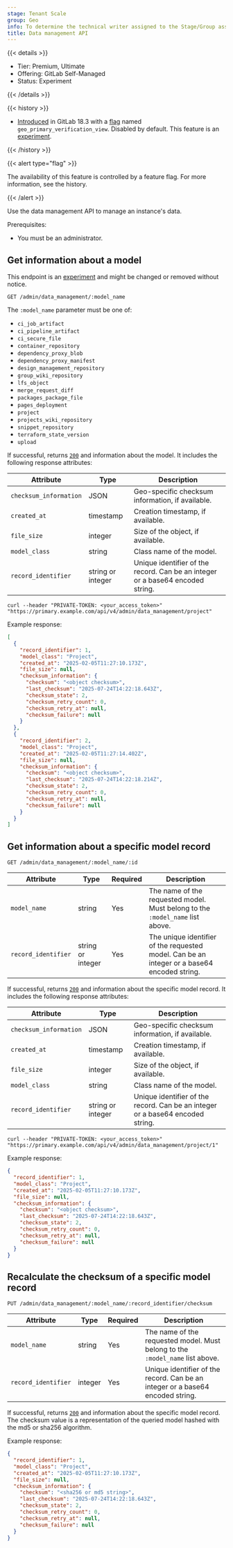 ```yaml
---
stage: Tenant Scale
group: Geo
info: To determine the technical writer assigned to the Stage/Group associated with this page, see https://handbook.gitlab.com/handbook/product/ux/technical-writing/#assignments
title: Data management API
---
```


{{< details >}}

- Tier: Premium, Ultimate
- Offering: GitLab Self-Managed
- Status: Experiment

{{< /details >}}

{{< history >}}

- [Introduced](https://gitlab.com/gitlab-org/gitlab/-/issues/537707) in GitLab 18.3 with a [flag](../../administration/feature_flags/_index.md) named `geo_primary_verification_view`. Disabled by default. This feature is an [experiment](../../policy/development_stages_support.md).

{{< /history >}}

{{< alert type="flag" >}}

The availability of this feature is controlled by a feature flag.
For more information, see the history.

{{< /alert >}}

Use the data management API to manage an instance's data.

Prerequisites:

- You must be an administrator.

## Get information about a model

This endpoint is an [experiment](../../policy/development_stages_support.md) and might be changed or removed without notice.

```plaintext
GET /admin/data_management/:model_name
```

The `:model_name` parameter must be one of:

- `ci_job_artifact`
- `ci_pipeline_artifact`
- `ci_secure_file`
- `container_repository`
- `dependency_proxy_blob`
- `dependency_proxy_manifest`
- `design_management_repository`
- `group_wiki_repository`
- `lfs_object`
- `merge_request_diff`
- `packages_package_file`
- `pages_deployment`
- `project`
- `projects_wiki_repository`
- `snippet_repository`
- `terraform_state_version`
- `upload`

If successful, returns [`200`](../rest/troubleshooting.md#status-codes) and information about the model. It includes the following
response attributes:

| Attribute              | Type              | Description                                                                    |
|------------------------|-------------------|--------------------------------------------------------------------------------|
| `checksum_information` | JSON              | Geo-specific checksum information, if available.                               |
| `created_at`           | timestamp         | Creation timestamp, if available.                                              |
| `file_size`            | integer           | Size of the object, if available.                                              |
| `model_class`          | string            | Class name of the model.                                                       |
| `record_identifier`    | string or integer | Unique identifier of the record. Can be an integer or a base64 encoded string. |

```shell
curl --header "PRIVATE-TOKEN: <your_access_token>" "https://primary.example.com/api/v4/admin/data_management/project"
```

Example response:

```json
[
  {
    "record_identifier": 1,
    "model_class": "Project",
    "created_at": "2025-02-05T11:27:10.173Z",
    "file_size": null,
    "checksum_information": {
      "checksum": "<object checksum>",
      "last_checksum": "2025-07-24T14:22:18.643Z",
      "checksum_state": 2,
      "checksum_retry_count": 0,
      "checksum_retry_at": null,
      "checksum_failure": null
    }
  },
  {
    "record_identifier": 2,
    "model_class": "Project",
    "created_at": "2025-02-05T11:27:14.402Z",
    "file_size": null,
    "checksum_information": {
      "checksum": "<object checksum>",
      "last_checksum": "2025-07-24T14:22:18.214Z",
      "checksum_state": 2,
      "checksum_retry_count": 0,
      "checksum_retry_at": null,
      "checksum_failure": null
    }
  }
]
```

## Get information about a specific model record

```plaintext
GET /admin/data_management/:model_name/:id
```

| Attribute           | Type              | Required | Description                                                                                 |
|---------------------|-------------------|----------|---------------------------------------------------------------------------------------------|
| `model_name`        | string            | Yes      | The name of the requested model. Must belong to the `:model_name` list above.               |
| `record_identifier` | string or integer | Yes      | The unique identifier of the requested model. Can be an integer or a base64 encoded string. |

If successful, returns [`200`](../rest/troubleshooting.md#status-codes) and information about the specific model record. It includes the following
response attributes:

| Attribute              | Type              | Description                                                                    |
|------------------------|-------------------|--------------------------------------------------------------------------------|
| `checksum_information` | JSON              | Geo-specific checksum information, if available.                               |
| `created_at`           | timestamp         | Creation timestamp, if available.                                              |
| `file_size`            | integer           | Size of the object, if available.                                              |
| `model_class`          | string            | Class name of the model.                                                       |
| `record_identifier`    | string or integer | Unique identifier of the record. Can be an integer or a base64 encoded string. |

```shell
curl --header "PRIVATE-TOKEN: <your_access_token>" "https://primary.example.com/api/v4/admin/data_management/project/1"
```

Example response:

```json
{
  "record_identifier": 1,
  "model_class": "Project",
  "created_at": "2025-02-05T11:27:10.173Z",
  "file_size": null,
  "checksum_information": {
    "checksum": "<object checksum>",
    "last_checksum": "2025-07-24T14:22:18.643Z",
    "checksum_state": 2,
    "checksum_retry_count": 0,
    "checksum_retry_at": null,
    "checksum_failure": null
  }
}
```

## Recalculate the checksum of a specific model record

```plaintext
PUT /admin/data_management/:model_name/:record_identifier/checksum
```

| Attribute           | Type    | Required | Description                                                                     |
|---------------------|---------|----------|---------------------------------------------------------------------------------|
| `model_name`        | string  | Yes      | The name of the requested model. Must belong to the `:model_name` list above.   |
| `record_identifier` | integer | Yes      | Unique identifier of the record. Can be an integer or a base64 encoded string.  |

If successful, returns [`200`](../rest/troubleshooting.md#status-codes) and information about the specific model record. The checksum value is a representation of the queried model hashed with the md5 or sha256 algorithm.

Example response:

```json
{
  "record_identifier": 1,
  "model_class": "Project",
  "created_at": "2025-02-05T11:27:10.173Z",
  "file_size": null,
  "checksum_information": {
    "checksum": "<sha256 or md5 string>",
    "last_checksum": "2025-07-24T14:22:18.643Z",
    "checksum_state": 2,
    "checksum_retry_count": 0,
    "checksum_retry_at": null,
    "checksum_failure": null
  }
}
```
